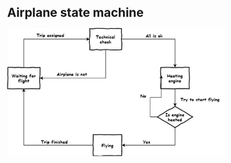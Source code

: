 # Airplane state machine

![alt text](https://github.com/vkaliazin/rust-test/blob/master/Aiplane.png)
